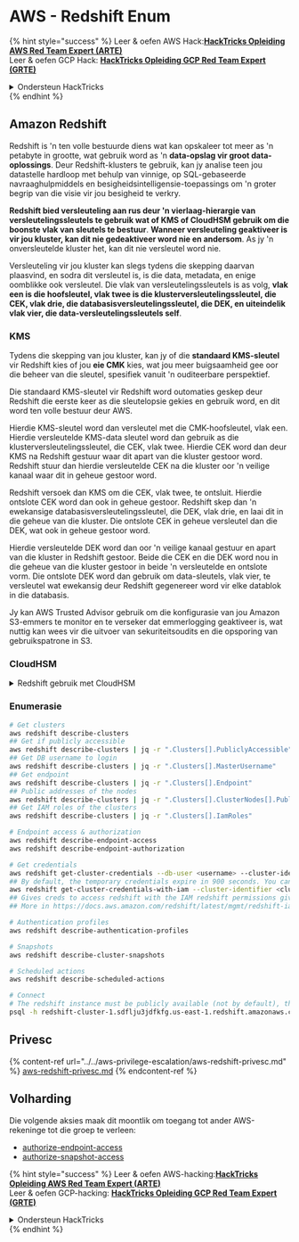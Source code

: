 # AWS - Redshift Enum

{% hint style="success" %}
Leer & oefen AWS Hack:<img src="/.gitbook/assets/image.png" alt="" data-size="line">[**HackTricks Opleiding AWS Red Team Expert (ARTE)**](https://training.hacktricks.xyz/courses/arte)<img src="/.gitbook/assets/image.png" alt="" data-size="line">\
Leer & oefen GCP Hack: <img src="/.gitbook/assets/image (2).png" alt="" data-size="line">[**HackTricks Opleiding GCP Red Team Expert (GRTE)**<img src="/.gitbook/assets/image (2).png" alt="" data-size="line">](https://training.hacktricks.xyz/courses/grte)

<details>

<summary>Ondersteun HackTricks</summary>

* Controleer die [**inskrywingsplanne**](https://github.com/sponsors/carlospolop)!
* **Sluit aan by die** 💬 [**Discord-groep**](https://discord.gg/hRep4RUj7f) of die [**telegram-groep**](https://t.me/peass) of **volg** ons op **Twitter** 🐦 [**@hacktricks\_live**](https://twitter.com/hacktricks\_live)**.**
* **Deel hacktruuks deur PR's in te dien by die** [**HackTricks**](https://github.com/carlospolop/hacktricks) en [**HackTricks Cloud**](https://github.com/carlospolop/hacktricks-cloud) github-opslag.

</details>
{% endhint %}

## Amazon Redshift

Redshift is 'n ten volle bestuurde diens wat kan opskaleer tot meer as 'n petabyte in grootte, wat gebruik word as 'n **data-opslag vir groot data-oplossings**. Deur Redshift-klusters te gebruik, kan jy analise teen jou datastelle hardloop met behulp van vinnige, op SQL-gebaseerde navraaghulpmiddels en besigheidsintelligensie-toepassings om 'n groter begrip van die visie vir jou besigheid te verkry.

**Redshift bied versleuteling aan rus deur 'n vierlaag-hierargie van versleutelingssleutels te gebruik wat of KMS of CloudHSM gebruik om die boonste vlak van sleutels te bestuur**. **Wanneer versleuteling geaktiveer is vir jou kluster, kan dit nie gedeaktiveer word nie en andersom**. As jy 'n onversleutelde kluster het, kan dit nie versleutel word nie.

Versleuteling vir jou kluster kan slegs tydens die skepping daarvan plaasvind, en sodra dit versleutel is, is die data, metadata, en enige oomblikke ook versleutel. Die vlak van versleutelingssleutels is as volg, **vlak een is die hoofsleutel, vlak twee is die klusterversleutelingssleutel, die CEK, vlak drie, die databasisversleutelingssleutel, die DEK, en uiteindelik vlak vier, die data-versleutelingssleutels self**.

### KMS

Tydens die skepping van jou kluster, kan jy of die **standaard KMS-sleutel** vir Redshift kies of jou **eie CMK** kies, wat jou meer buigsaamheid gee oor die beheer van die sleutel, spesifiek vanuit 'n ouditeerbare perspektief.

Die standaard KMS-sleutel vir Redshift word outomaties geskep deur Redshift die eerste keer as die sleutelopsie gekies en gebruik word, en dit word ten volle bestuur deur AWS.

Hierdie KMS-sleutel word dan versleutel met die CMK-hoofsleutel, vlak een. Hierdie versleutelde KMS-data sleutel word dan gebruik as die klusterversleutelingssleutel, die CEK, vlak twee. Hierdie CEK word dan deur KMS na Redshift gestuur waar dit apart van die kluster gestoor word. Redshift stuur dan hierdie versleutelde CEK na die kluster oor 'n veilige kanaal waar dit in geheue gestoor word.

Redshift versoek dan KMS om die CEK, vlak twee, te ontsluit. Hierdie ontslote CEK word dan ook in geheue gestoor. Redshift skep dan 'n ewekansige databasisversleutelingssleutel, die DEK, vlak drie, en laai dit in die geheue van die kluster. Die ontslote CEK in geheue versleutel dan die DEK, wat ook in geheue gestoor word.

Hierdie versleutelde DEK word dan oor 'n veilige kanaal gestuur en apart van die kluster in Redshift gestoor. Beide die CEK en die DEK word nou in die geheue van die kluster gestoor in beide 'n versleutelde en ontslote vorm. Die ontslote DEK word dan gebruik om data-sleutels, vlak vier, te versleutel wat ewekansig deur Redshift gegenereer word vir elke datablok in die databasis.

Jy kan AWS Trusted Advisor gebruik om die konfigurasie van jou Amazon S3-emmers te monitor en te verseker dat emmerlogging geaktiveer is, wat nuttig kan wees vir die uitvoer van sekuriteitsoudits en die opsporing van gebruikspatrone in S3.

### CloudHSM

<details>

<summary>Redshift gebruik met CloudHSM</summary>

Wanneer jy met CloudHSM werk om jou versleuteling uit te voer, moet jy eerstens 'n vertroude verbinding tussen jou HSM-klient en Redshift opstel terwyl jy klient- en bedienersertifikate gebruik.

Hierdie verbinding is nodig om veilige kommunikasie te voorsien, wat versleutelingssleutels toelaat om tussen jou HSM-klient en jou Redshift-klusters gestuur te word. Deur 'n ewekansig gegenereerde privaat- en publieke sleutelpaar te gebruik, skep Redshift 'n publieke klient-sertifikaat, wat deur Redshift versleutel en gestoor word. Dit moet afgelaai en geregistreer word by jou HSM-klient, en toegewys word aan die korrekte HSM-partisie.

Jy moet dan Redshift konfigureer met die volgende besonderhede van jou HSM-klient: die HSM IP-adres, die HSM-partisienaam, die HSM-partisiewagwoord, en die publieke HSM-bediener-sertifikaat, wat deur CloudHSM met 'n interne hoofsleutel versleutel word. Sodra hierdie inligting voorsien is, sal Redshift bevestig en verifieer dat dit kan koppel en toegang tot die ontwikkelingspartisie.

As jou interne sekuriteitsbeleide of bestuursbeheer bepaal dat jy sleutelrotasie moet toepas, dan is dit moontlik met Redshift wat jou in staat stel om versleutelingssleutels vir versleutelde klusters te roteer, maar jy moet bewus wees dat tydens die sleutelrotasieproses, dit 'n kluster vir 'n baie kort tydperk onbeskikbaar sal maak, en dit is dus die beste om sleutels slegs te roteer as en wanneer jy dit nodig het, of as jy voel dat hulle dalk gekompromitteer is.

Tydens die rotasie sal Redshift die CEK vir jou kluster en vir enige rugsteune van daardie kluster roteer. Dit sal 'n DEK vir die kluster roteer, maar dit is nie moontlik om 'n DEK vir die oomblikke wat in S3 gestoor word en met die DEK versleutel is, te roteer nie. Dit sal die kluster in 'n toestand van 'sleutels roteer' plaas totdat die proses voltooi is wanneer die status na 'beskikbaar' terugkeer.

</details>

### Enumerasie
```bash
# Get clusters
aws redshift describe-clusters
## Get if publicly accessible
aws redshift describe-clusters | jq -r ".Clusters[].PubliclyAccessible"
## Get DB username to login
aws redshift describe-clusters | jq -r ".Clusters[].MasterUsername"
## Get endpoint
aws redshift describe-clusters | jq -r ".Clusters[].Endpoint"
## Public addresses of the nodes
aws redshift describe-clusters | jq -r ".Clusters[].ClusterNodes[].PublicIPAddress"
## Get IAM roles of the clusters
aws redshift describe-clusters | jq -r ".Clusters[].IamRoles"

# Endpoint access & authorization
aws redshift describe-endpoint-access
aws redshift describe-endpoint-authorization

# Get credentials
aws redshift get-cluster-credentials --db-user <username> --cluster-identifier <cluster-id>
## By default, the temporary credentials expire in 900 seconds. You can optionally specify a duration between 900 seconds (15 minutes) and 3600 seconds (60 minutes).
aws redshift get-cluster-credentials-with-iam --cluster-identifier <cluster-id>
## Gives creds to access redshift with the IAM redshift permissions given to the current AWS account
## More in https://docs.aws.amazon.com/redshift/latest/mgmt/redshift-iam-access-control-identity-based.html

# Authentication profiles
aws redshift describe-authentication-profiles

# Snapshots
aws redshift describe-cluster-snapshots

# Scheduled actions
aws redshift describe-scheduled-actions

# Connect
# The redshift instance must be publicly available (not by default), the sg need to allow inbounds connections to the port and you need creds
psql -h redshift-cluster-1.sdflju3jdfkfg.us-east-1.redshift.amazonaws.com -U admin -d dev -p 5439
```
## Privesc

{% content-ref url="../../aws-privilege-escalation/aws-redshift-privesc.md" %}
[aws-redshift-privesc.md](../../aws-privilege-escalation/aws-redshift-privesc.md)
{% endcontent-ref %}

## Volharding

Die volgende aksies maak dit moontlik om toegang tot ander AWS-rekeninge tot die groep te verleen:

* [authorize-endpoint-access](https://docs.aws.amazon.com/cli/latest/reference/redshift/authorize-endpoint-access.html)
* [authorize-snapshot-access](https://docs.aws.amazon.com/cli/latest/reference/redshift/authorize-snapshot-access.html)

{% hint style="success" %}
Leer & oefen AWS-hacking:<img src="/.gitbook/assets/image.png" alt="" data-size="line">[**HackTricks Opleiding AWS Red Team Expert (ARTE)**](https://training.hacktricks.xyz/courses/arte)<img src="/.gitbook/assets/image.png" alt="" data-size="line">\
Leer & oefen GCP-hacking: <img src="/.gitbook/assets/image (2).png" alt="" data-size="line">[**HackTricks Opleiding GCP Red Team Expert (GRTE)**<img src="/.gitbook/assets/image (2).png" alt="" data-size="line">](https://training.hacktricks.xyz/courses/grte)

<details>

<summary>Ondersteun HackTricks</summary>

* Kontroleer die [**inskrywingsplanne**](https://github.com/sponsors/carlospolop)!
* **Sluit aan by die** 💬 [**Discord-groep**](https://discord.gg/hRep4RUj7f) of die [**telegram-groep**](https://t.me/peass) of **volg** ons op **Twitter** 🐦 [**@hacktricks\_live**](https://twitter.com/hacktricks\_live)**.**
* **Deel hacktruuks deur PR's in te dien by die** [**HackTricks**](https://github.com/carlospolop/hacktricks) en [**HackTricks Cloud**](https://github.com/carlospolop/hacktricks-cloud) github-opslag.

</details>
{% endhint %}
